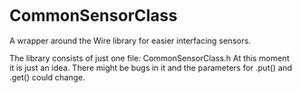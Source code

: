 # CommonSensorClass
A wrapper around the Wire library for easier interfacing sensors.


The library consists of just one file: CommonSensorClass.h
At this moment it is just an idea. There might be bugs in it and the parameters for .put() and .get() could change.
